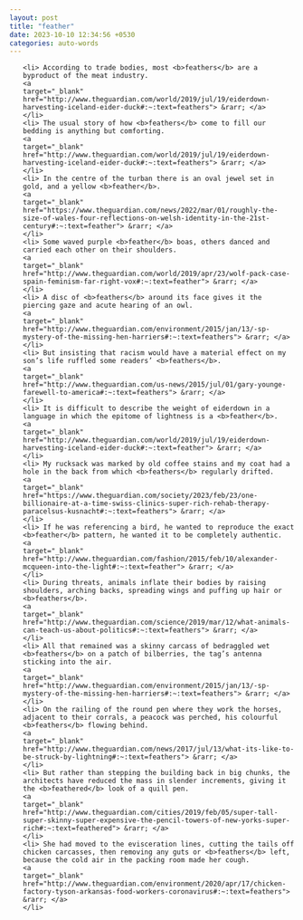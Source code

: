 ```yaml
---
layout: post
title: "feather"
date: 2023-10-10 12:34:56 +0530
categories: auto-words
---
```

<ol>

    <li> According to trade bodies, most <b>feathers</b> are a byproduct of the meat industry.
    <a 
    target="_blank" 
    href="http://www.theguardian.com/world/2019/jul/19/eiderdown-harvesting-iceland-eider-duck#:~:text=feathers"> &rarr; </a>
    </li>
    <li> The usual story of how <b>feathers</b> come to fill our bedding is anything but comforting.
    <a 
    target="_blank" 
    href="http://www.theguardian.com/world/2019/jul/19/eiderdown-harvesting-iceland-eider-duck#:~:text=feathers"> &rarr; </a>
    </li>
    <li> In the centre of the turban there is an oval jewel set in gold, and a yellow <b>feather</b>.
    <a 
    target="_blank" 
    href="https://www.theguardian.com/news/2022/mar/01/roughly-the-size-of-wales-four-reflections-on-welsh-identity-in-the-21st-century#:~:text=feather"> &rarr; </a>
    </li>
    <li> Some waved purple <b>feather</b> boas, others danced and carried each other on their shoulders.
    <a 
    target="_blank" 
    href="http://www.theguardian.com/world/2019/apr/23/wolf-pack-case-spain-feminism-far-right-vox#:~:text=feather"> &rarr; </a>
    </li>
    <li> A disc of <b>feathers</b> around its face gives it the piercing gaze and acute hearing of an owl.
    <a 
    target="_blank" 
    href="http://www.theguardian.com/environment/2015/jan/13/-sp-mystery-of-the-missing-hen-harriers#:~:text=feathers"> &rarr; </a>
    </li>
    <li> But insisting that racism would have a material effect on my son’s life ruffled some readers’ <b>feathers</b>.
    <a 
    target="_blank" 
    href="http://www.theguardian.com/us-news/2015/jul/01/gary-younge-farewell-to-america#:~:text=feathers"> &rarr; </a>
    </li>
    <li> It is difficult to describe the weight of eiderdown in a language in which the epitome of lightness is a <b>feather</b>.
    <a 
    target="_blank" 
    href="http://www.theguardian.com/world/2019/jul/19/eiderdown-harvesting-iceland-eider-duck#:~:text=feather"> &rarr; </a>
    </li>
    <li> My rucksack was marked by old coffee stains and my coat had a hole in the back from which <b>feathers</b> regularly drifted.
    <a 
    target="_blank" 
    href="https://www.theguardian.com/society/2023/feb/23/one-billionaire-at-a-time-swiss-clinics-super-rich-rehab-therapy-paracelsus-kusnacht#:~:text=feathers"> &rarr; </a>
    </li>
    <li> If he was referencing a bird, he wanted to reproduce the exact <b>feather</b> pattern, he wanted it to be completely authentic.
    <a 
    target="_blank" 
    href="http://www.theguardian.com/fashion/2015/feb/10/alexander-mcqueen-into-the-light#:~:text=feather"> &rarr; </a>
    </li>
    <li> During threats, animals inflate their bodies by raising shoulders, arching backs, spreading wings and puffing up hair or <b>feathers</b>.
    <a 
    target="_blank" 
    href="http://www.theguardian.com/science/2019/mar/12/what-animals-can-teach-us-about-politics#:~:text=feathers"> &rarr; </a>
    </li>
    <li> All that remained was a skinny carcass of bedraggled wet <b>feathers</b> on a patch of bilberries, the tag’s antenna sticking into the air.
    <a 
    target="_blank" 
    href="http://www.theguardian.com/environment/2015/jan/13/-sp-mystery-of-the-missing-hen-harriers#:~:text=feathers"> &rarr; </a>
    </li>
    <li> On the railing of the round pen where they work the horses, adjacent to their corrals, a peacock was perched, his colourful <b>feathers</b> flowing behind.
    <a 
    target="_blank" 
    href="http://www.theguardian.com/news/2017/jul/13/what-its-like-to-be-struck-by-lightning#:~:text=feathers"> &rarr; </a>
    </li>
    <li> But rather than stepping the building back in big chunks, the architects have reduced the mass in slender increments, giving it the <b>feathered</b> look of a quill pen.
    <a 
    target="_blank" 
    href="http://www.theguardian.com/cities/2019/feb/05/super-tall-super-skinny-super-expensive-the-pencil-towers-of-new-yorks-super-rich#:~:text=feathered"> &rarr; </a>
    </li>
    <li> She had moved to the evisceration lines, cutting the tails off chicken carcasses, then removing any guts or <b>feathers</b> left, because the cold air in the packing room made her cough.
    <a 
    target="_blank" 
    href="http://www.theguardian.com/environment/2020/apr/17/chicken-factory-tyson-arkansas-food-workers-coronavirus#:~:text=feathers"> &rarr; </a>
    </li>